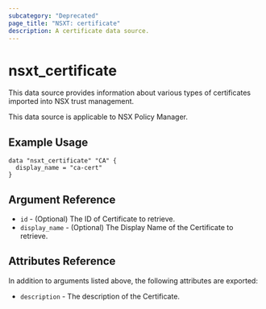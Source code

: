 ```yaml
---
subcategory: "Deprecated"
page_title: "NSXT: certificate"
description: A certificate data source.
---
```


# nsxt_certificate

This data source provides information about various types of certificates imported into NSX trust management.

This data source is applicable to NSX Policy Manager.

## Example Usage

```hcl
data "nsxt_certificate" "CA" {
  display_name = "ca-cert"
}
```

## Argument Reference

* `id` - (Optional) The ID of Certificate to retrieve.
* `display_name` - (Optional) The Display Name of the Certificate to retrieve.

## Attributes Reference

In addition to arguments listed above, the following attributes are exported:

* `description` - The description of the Certificate.
